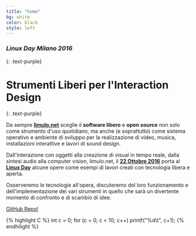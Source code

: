 ```yaml
---
title: "home"
bg: white
color: black
style: left
---
```


### *Linux Day Milano 2016*
{: .text-purple}

<div style="width:100%; text-align:center">
	<span class="fa-stack subtlecircle" style="font-size:100px; background:rgba(255,166,0,0.1);" >
	  <i class="fa fa-circle fa-stack-2x text-white"></i>
	  <i class="fa fa-dot-circle-o  fa-stack-1x text-orange"></i>
	</span>
</div>


# Strumenti Liberi per l'Interaction Design
{: .text-purple}

Da sempre [**limulo.net**](http://www.limulo.net) sceglie il **software libero** e **open source** non solo come strumento d'uso quotidiano, ma anche (e soprattutto) come sistema operativo e ambiente di sviluppo per la realizzazione di video, musica, installazioni interattive e lavori di sound design.

Dall'interazione con oggetti alla creazione di visual in tempo reale, dalla sintesi audio alla computer vision, limulo.net, il [**22 Ottobre 2016**](http://www.linuxdaymilano.org) porta al [**Linux Day**](http://www.linuxdaymilano.org) alcune opere come esempi di lavori creati con tecnologia libera e aperta.

Osserveremo le tecnologie all'opera, discuteremo del loro funzionamento e dell'implementazione dei vari strumenti in quello che sarà un divertente momento di confronto e di scambio di idee.

<span id="forkongithub">
  <a href="{{ site.source_link }}" class="bg-purple">
    GitHub Repo!
  </a>
</span>

{% highlight C %}
int c = 0;
for (c = 0; c < 10; c++)
	printf("%d\t", c+1);
{% endhilight %}
